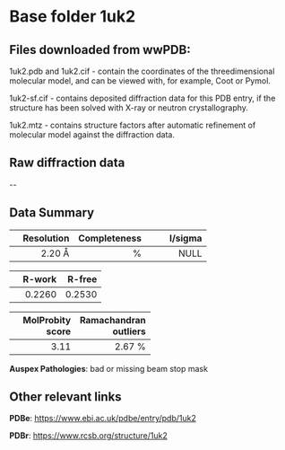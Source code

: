 # Base folder 1uk2

## Files downloaded from wwPDB:

1uk2.pdb and 1uk2.cif - contain the coordinates of the threedimensional molecular model, and can be viewed with, for example, Coot or Pymol.

1uk2-sf.cif - contains deposited diffraction data for this PDB entry, if the structure has been solved with X-ray or neutron crystallography.

1uk2.mtz - contains structure factors after automatic refinement of molecular model against the diffraction data.

## Raw diffraction data

--<br> 

## Data Summary
|   | Resolution | Completeness| I/sigma |
|---|-------------:|----------------:|--------------:|
|   |2.20 Å|      %|<img width=50/>NULL |

|   | **R-work**| **R-free**   
|---|-------------:|----------------:|           
||  0.2260|  0.2530|

|   |**MolProbity<br>score**| **Ramachandran<br>outliers** 
|---|-------------:|----------------:|
||  3.11|  2.67 %|

**Auspex Pathologies**: bad or missing beam stop mask

 

## Other relevant links 
**PDBe**:  https://www.ebi.ac.uk/pdbe/entry/pdb/1uk2
 
**PDBr**: https://www.rcsb.org/structure/1uk2 

